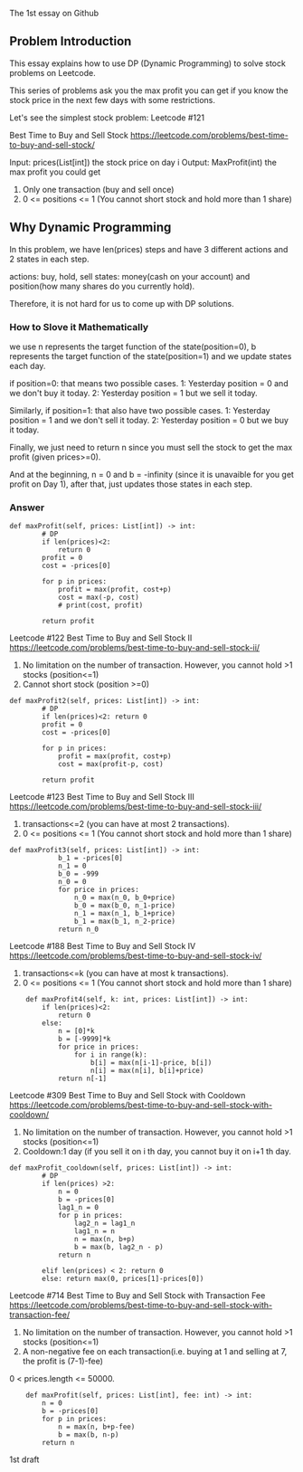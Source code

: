 The 1st essay on Github
## Problem Introduction
This essay explains how to use DP (Dynamic Programming) to solve stock problems on Leetcode.

This series of problems ask you the max profit you can get if you know the stock price in the next few days with some restrictions.

Let's see the simplest stock problem: Leetcode #121

Best Time to Buy and Sell Stock
https://leetcode.com/problems/best-time-to-buy-and-sell-stock/

Input: 
prices(List[int]) the stock price on day i
Output: 
MaxProfit(int) the max profit you could get
1. Only one transaction (buy and sell once)
2. 0 <= positions <= 1 (You cannot short stock and hold more than 1 share)


## Why Dynamic Programming
In this problem, we have len(prices) steps and have 3 different actions and 2 states in each step.

actions: buy, hold, sell
states: money(cash on your account) and position(how many shares do you currently hold).

Therefore, it is not hard for us to come up with DP solutions.

### How to Slove it Mathematically
we use n represents the target function of the state(position=0), b represents the target function of the state(position=1) and we update states each day.

if position=0: that means two possible cases.
1: Yesterday position = 0 and we don't buy it today.
2: Yesterday position = 1 but we sell it today.

Similarly, 
if position=1: that also have two possible cases.
1: Yesterday position = 1 and we don't sell it today.
2: Yesterday position = 0 but we buy it today.

Finally, we just need to return n since you must sell the stock to get the max profit (given prices>=0).

And at the beginning, n = 0 and b = -infinity (since it is unavaible for you get profit on Day 1), after that, just updates those states in each step.

### Answer
```python3
def maxProfit(self, prices: List[int]) -> int:
        # DP
        if len(prices)<2:
            return 0
        profit = 0
        cost = -prices[0]
        
        for p in prices:
            profit = max(profit, cost+p)
            cost = max(-p, cost)
            # print(cost, profit)
            
        return profit
```

Leetcode #122
Best Time to Buy and Sell Stock II
https://leetcode.com/problems/best-time-to-buy-and-sell-stock-ii/

1. No limitation on the number of transaction. However, you cannot hold >1 stocks (position<=1)
2. Cannot short stock (position >=0)

```python3
def maxProfit2(self, prices: List[int]) -> int:
        # DP 
        if len(prices)<2: return 0
        profit = 0
        cost = -prices[0]
        
        for p in prices:
            profit = max(profit, cost+p)
            cost = max(profit-p, cost)
            
        return profit
```


Leetcode #123
Best Time to Buy and Sell Stock III
https://leetcode.com/problems/best-time-to-buy-and-sell-stock-iii/
1. transactions<=2 (you can have at most 2 transactions). 
2. 0 <= positions <= 1 (You cannot short stock and hold more than 1 share)

```python3
def maxProfit3(self, prices: List[int]) -> int:
            b_1 = -prices[0]
            n_1 = 0
            b_0 = -999
            n_0 = 0
            for price in prices:
                n_0 = max(n_0, b_0+price)
                b_0 = max(b_0, n_1-price)
                n_1 = max(n_1, b_1+price)
                b_1 = max(b_1, n_2-price)
            return n_0
```


Leetcode #188
Best Time to Buy and Sell Stock IV
https://leetcode.com/problems/best-time-to-buy-and-sell-stock-iv/

1. transactions<=k (you can have at most k transactions). 
2. 0 <= positions <= 1 (You cannot short stock and hold more than 1 share)

```python3
    def maxProfit4(self, k: int, prices: List[int]) -> int:
        if len(prices)<2:
            return 0
        else:
            n = [0]*k
            b = [-9999]*k
            for price in prices:
                for i in range(k):
                    b[i] = max(n[i-1]-price, b[i])
                    n[i] = max(n[i], b[i]+price)
            return n[-1]
```


Leetcode #309
Best Time to Buy and Sell Stock with Cooldown
https://leetcode.com/problems/best-time-to-buy-and-sell-stock-with-cooldown/

1. No limitation on the number of transaction. However, you cannot hold >1 stocks (position<=1)
2. Cooldown:1 day (if you sell it on i th day, you cannot buy it on i+1 th day.

```python3
def maxProfit_cooldown(self, prices: List[int]) -> int:
        # DP
        if len(prices) >2:
            n = 0
            b = -prices[0]
            lag1_n = 0
            for p in prices:
                lag2_n = lag1_n
                lag1_n = n
                n = max(n, b+p)
                b = max(b, lag2_n - p)
            return n
        
        elif len(prices) < 2: return 0
        else: return max(0, prices[1]-prices[0])
```


Leetcode #714
Best Time to Buy and Sell Stock with Transaction Fee
https://leetcode.com/problems/best-time-to-buy-and-sell-stock-with-transaction-fee/

1. No limitation on the number of transaction. However, you cannot hold >1 stocks (position<=1)
2. A non-negative fee on each transaction(i.e. buying at 1 and selling at 7, the profit is (7-1)-fee)

0 < prices.length <= 50000.

```python3
    def maxProfit(self, prices: List[int], fee: int) -> int:
        n = 0
        b = -prices[0]
        for p in prices:
            n = max(n, b+p-fee)
            b = max(b, n-p)
        return n
```

1st draft
